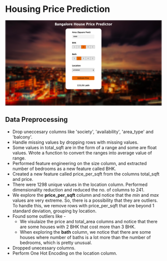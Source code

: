 # Housing Price Prediction

![Website.png](https://github.com/madhuripawle18/HousingPricePrediction/blob/main/Website.png)

## Data Preprocessing

* Drop uneccesary columns like 'society', 'availability', 'area_type' and 'balcony'.
* Handle missing values by dropping rows with missing values. 
* Some values in total_sqft are in the form of a range and some are float values. Wrote a function to convert the ranges into average value of range.  
* Performed feature engineering on the size column, and extracted number of bedrooms as a new feature called BHK.
* Created a new feature called price_per_sqft from the columns total_sqft and price.
* There were 1298 unique values in the location column. Performed dimensionality reduction and reduced the no. of columns to 241.
* We explore the **price_per_sqft** column and notice that the *min* and *max* values are very extreme. So, there is a possibility that they are outliers. To handle this, we remove rows with price_per_sqft that are beyond 1 standard deviation, grouping by location. 
* Found some outliers like -
    - We visulaize the price and total_area columns and notice that there are some houses with 2 BHK that cost more than 3 BHK. 
    - When exploring the **bath** column, we notice that there are some houses where number of baths is a lot more than the number of bedrooms, which is pretty unusual. 
* Dropped unecessary columns. 
* Perform One Hot Encoding on the location column.

